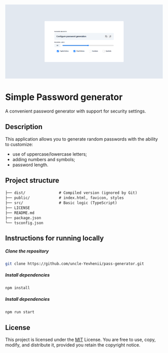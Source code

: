 <a href="https://pass-generator-delta.vercel.app/" target="_blank" rel="noopener noreferrer"><img src="./public/preview.png" title="Simple Password generator" alt="Simple Password generator"></a>

# Simple Password generator

A convenient password generator with support for security settings.

## Description

This application allows you to generate random passwords with the ability to customize:

-   use of uppercase/lowercase letters;
-   adding numbers and symbols;
-   password length.

## Project structure

```
├── dist/               # Compiled version (ignored by Git)
├── public/             # index.html, favicon, styles
├── src/                # Basic logic (TypeScript)
├── LICENSE
├── README.md
├── package.json
└── tsconfig.json
```

## Instructions for running locally

##### Clone the repository

```bash
git clone https://github.com/uncle-Yevhenii/pass-generator.git
```

##### Install dependencies

```bash
npm install
```

##### Install dependencies

```bash
npm run start
```

## License

This project is licensed under the [MIT](LICENSE) License.
You are free to use, copy, modify, and distribute it, provided you retain the copyright notice.
